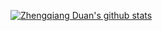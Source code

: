 [![Zhengqiang Duan's github stats](https://github-readme-stats.vercel.app/api?username=strongduanmu&?theme=radical)](https://github.com/strongduanmu/github-readme-stats)

